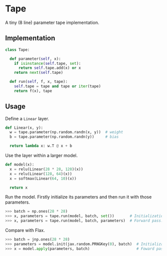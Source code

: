 # Tape

A tiny (8 line) parameter tape implementation.


## Implementation

```py
class Tape:

  def parameter(self, x):
    if isinstance(self.tape, set):
      return self.tape.add(x) or x
    return next(self.tape)

  def run(self, f, x, tape):
    self.tape = tape and tape or iter(tape)
    return f(x), tape
```


## Usage

Define a `Linear` layer.

```py
def Linear(x, y):
  w = tape.parameter(np.random.randn(x, y))  # weight
  b = tape.parameter(np.random.randn(y))     # bias

  return lambda x: w.T @ x + b
```

Use the layer within a larger model.

```py
def model(x):
  x = relu(Linear(28 * 28, 128)(x))
  x = relu(Linear(128, 64)(x))
  x = softmax(Linear(64, 10)(x))

  return x
```

Run the model. Firstly initialize its parameters and then run it with those parameters.

```py
>>> batch = np.ones(28 * 28)
>>> x, parameters = tape.run(model, batch, set())       # Initialization. 
>>> x, parameters = tape.run(model, batch, parameters)  # Forward pass.
```

Compare with Flax.

```py
>>> batch = jnp.ones(28 * 28)
>>> parameters = model.init(jax.random.PRNGKey(0), batch)  # Initialization.
>>> x = model.apply(parameters, batch)                     # Foward pass.
```
